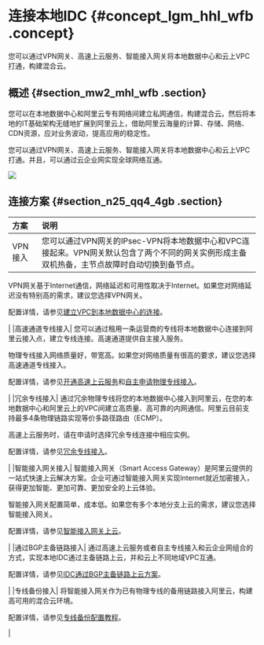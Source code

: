 # 连接本地IDC {#concept_lgm_hhl_wfb .concept}

您可以通过VPN网关、高速上云服务、智能接入网关将本地数据中心和云上VPC打通，构建混合云。

## 概述 {#section_mw2_mhl_wfb .section}

您可以在本地数据中心和阿里云专有网络间建立私网通信，构建混合云。然后将本地的IT基础架构无缝地扩展到阿里云上，借助阿里云海量的计算、存储、网络、CDN资源，应对业务波动，提高应用的稳定性。

您可以通过VPN网关、高速上云服务、智能接入网关将本地数据中心和云上VPC打通。并且，可以通过云企业网实现全球网络互通。

![](http://static-aliyun-doc.oss-cn-hangzhou.aliyuncs.com/assets/img/79801/156766748559252_zh-CN.png)

## 连接方案 {#section_n25_qq4_4gb .section}

|方案|说明|
|:-|:-|
|VPN接入| 您可以通过VPN网关的IPsec-VPN将本地数据中心和VPC连接起来。VPN网关默认包含了两个不同的网关实例形成主备双机热备，主节点故障时自动切换到备节点。

 VPN网关基于Internet通信，网络延迟和可用性取决于Internet。如果您对网络延迟没有特别高的需求，建议您选择VPN网关。

 配置详情，请参见[建立VPC到本地数据中心的连接](../../../../intl.zh-CN/IPsec-VPN入门/建立VPC到本地数据中心的连接.md#)。

 |
|高速通道专线接入| 您可以通过租用一条运营商的专线将本地数据中心连接到阿里云接入点，建立专线连接。高速通道提供自主接入服务。

 物理专线接入网络质量好，带宽高。如果您对网络质量有很高的要求，建议您选择高速通道专线接入。

 配置详情，请参见[开通高速上云服务](../../../../intl.zh-CN/高速上云服务（beta）/开通高速上云服务.md#)和[自主申请物理专线接入](../../../../intl.zh-CN/快速入门/自主申请物理专线接入.md#)。

 |
|冗余专线接入| 通过冗余物理专线将您的本地数据中心接入到阿里云，在您的本地数据中心和阿里云上的VPC间建立高质量、高可靠的内网通信。阿里云目前支持最多4条物理链路实现等价多路径路由（ECMP）。

 高速上云服务时，请在申请时选择冗余专线连接中相应实例。

 配置详情，请参见[冗余专线接入](../../../../intl.zh-CN/物理专线连接/冗余专线接入.md#)。

 |
|智能接入网关接入| 智能接入网关（Smart Access Gateway）是阿里云提供的一站式快速上云解决方案。企业可通过智能接入网关实现Internet就近加密接入，获得更加智能、更加可靠、更加安全的上云体验。

 智能接入网关配置简单，成本低。如果您有多个本地分支上云的需求，建议您选择智能接入网关。

 配置详情，请参见[智能接入网关上云](../../../../intl.zh-CN/最佳实践/专线备份配置教程/配置概览.md#)。

 |
|通过BGP主备链路接入| 通过高速上云服务或者自主专线接入和云企业网组合的方式，实现本地IDC通过主备链路上云，并和云上不同地域VPC互通。

 配置详情，请参见[IDC通过BGP主备链路上云方案](../../../../intl.zh-CN/最佳实践/IDC通过BGP主备链路上云方案.md#)。

 |
|专线备份接入| 将智能接入网关作为已有物理专线的备用链路接入阿里云，构建高可用的混合云环境。

 配置详情，请参见[专线备份配置教程](../../../../intl.zh-CN/最佳实践/专线备份配置教程/配置概览.md#)。

 |

